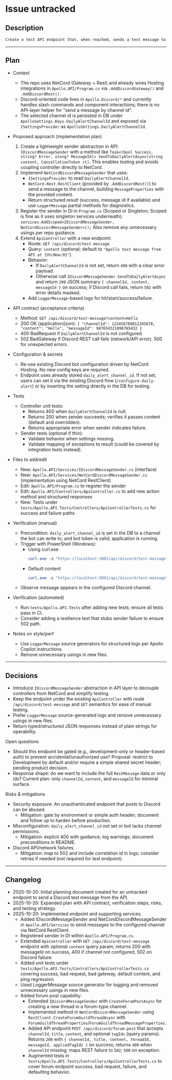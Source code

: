# Issue untracked

## Description

```markdown
Create a test API endpoint that, when reached, sends a test message to a manually-configured Discord channel.
```

---

## Plan

- Context
  - The repo uses NetCord (Gateway + Rest) and already wires Hosting integrations in `Apollo.API/Program.cs` via `.AddDiscordGateway()` and `.AddDiscordRest()`.
  - Discord-oriented code lives in `Apollo.Discord/*` and currently handles slash commands and component interactions; there is no API-layer helper for "send a message by channel id".
  - The selected channel id is persisted in DB under `ApolloSettings.Keys.DailyAlertChannelId` and exposed via `ISettingsProvider` as `ApolloSettings.DailyAlertChannelId`.

- Proposed approach (implementation plan)
  1. Create a lightweight sender abstraction in API: `IDiscordMessageSender` with a method like `Task<(bool Success, string? Error, ulong? MessageId)> SendToDailyAlertAsync(string content, CancellationToken ct)`. This enables testing and avoids coupling controller directly to NetCord.
  2. Implement `NetCordDiscordMessageSender` that uses:
     - `ISettingsProvider` to read `DailyAlertChannelId`.
     - `NetCord.Rest.RestClient` (provided by `.AddDiscordRest()`) to send a message to the channel, building `MessageProperties` with the provided content.
     - Return structured result (success, message id if available) and use `LoggerMessage` partial methods for diagnostics.
  3. Register the sender in DI in `Program.cs` (Scoped or Singleton; Scoped is fine as it uses singleton services underneath): `services.AddScoped<IDiscordMessageSender, NetCordDiscordMessageSender>();` Also remove any unnecessary usings per repo guidance.
  4. Extend `ApiController` with a new endpoint:
     - Route: `GET /api/discord/test-message`
     - Query: `content` (optional; default to `"Apollo test message from API at {UtcNow:O}"`).
     - Behavior:
       - If `DailyAlertChannelId` is not set, return `400` with a clear error payload.
       - Otherwise call `IDiscordMessageSender.SendToDailyAlertAsync` and return `200` JSON summary `{ channelId, content, messageId }` on success; if Discord call fails, return `502` with error details masked.
     - Add `LoggerMessage`-based logs for hit/start/success/failure.

- API contract (acceptance criteria)
  - Method: `GET /api/discord/test-message?content=Hello`
  - 200 OK (application/json): `{ "channelId": 123456789012345678, "content": "Hello", "messageId": 987654321098765432 }`
  - 400 BadRequest if `DailyAlertChannelId` is not configured.
  - 502 BadGateway if Discord REST call fails (network/API error). 500 for unexpected errors.

- Configuration & secrets
  - Re-use existing Discord bot configuration driven by NetCord Hosting. No new config keys are required.
  - Endpoint uses already stored `daily_alert_channel_id`. If not set, users can set it via the existing Discord flow (`/configure-daily-alert`) or by inserting the setting directly in the DB for testing.

- Tests
  - Controller unit tests:
    - Returns 400 when `DailyAlertChannelId` is null.
    - Returns 200 when sender succeeds; verifies it passes content (default and overridden).
    - Returns appropriate error when sender indicates failure.
  - Sender tests (optional if thin):
    - Validate behavior when settings missing.
    - Validate mapping of exceptions to result (could be covered by integration tests instead).

- Files to add/edit
  - New: `Apollo.API/Services/IDiscordMessageSender.cs` (interface)
  - New: `Apollo.API/Services/NetCordDiscordMessageSender.cs` (implementation using NetCord RestClient)
  - Edit: `Apollo.API/Program.cs` to register the sender
  - Edit: `Apollo.API/Controllers/ApiController.cs` to add new action method and structured responses
  - New: Tests under `tests/Apollo.API.Tests/Controllers/ApiControllerTests.cs` for success and failure paths

- Verification (manual)
  - Precondition: `daily_alert_channel_id` is set in the DB to a channel the bot can write to, and bot token is valid; application is running.
  - Trigger with PowerShell (Windows):
    - Using curl.exe
      ```powershell
      curl.exe -s "https://localhost:5001/api/discord/test-message?content=Hello%20from%20API" -k | ConvertFrom-Json | Format-List
      ```
    - Default content
      ```powershell
      curl.exe -s "https://localhost:5001/api/discord/test-message" -k | ConvertFrom-Json | Format-List
      ```
  - Observe message appears in the configured Discord channel.

- Verification (automated)
  - Run `tests/Apollo.API.Tests` after adding new tests; ensure all tests pass in CI.
  - Consider adding a resilience test that stubs sender failure to ensure 502 path.

- Notes on style/perf
  - Use `LoggerMessage` source generators for structured logs per Apollo Copilot instructions.
  - Remove unnecessary usings in new files.

---

## Decisions

- Introduce `IDiscordMessageSender` abstraction in API layer to decouple controllers from NetCord and simplify testing.
- Keep the endpoint under the existing `ApiController` with route `/api/discord/test-message` and `GET` semantics for ease of manual testing.
- Prefer `LoggerMessage` source-generated logs and remove unnecessary usings in new files.
- Return typed/structured JSON responses instead of plain strings for operability.

Open questions
- Should this endpoint be gated (e.g., development-only or header-based auth) to prevent accidental/unauthorized use? Proposal: restrict to Development by default and/or require a simple shared secret header; pending product decision.
- Response shape: do we want to include the full `RestMessage` data or only ids? Current plan: only `channelId`, `content`, and `messageId` for minimal surface.

Risks & mitigations
- Security exposure: An unauthenticated endpoint that posts to Discord can be abused.
  - Mitigation: gate by environment or simple auth header; document and follow up to harden before production.
- Misconfiguration: `daily_alert_channel_id` not set or bot lacks channel permissions.
  - Mitigation: explicit 400 with guidance; log warnings; document preconditions in README.
- Discord API/network failures.
  - Mitigation: map to 502 and include correlation id in logs; consider retries if needed (not required for test endpoint).

---

## Changelog

- 2025-10-20: Initial planning document created for an untracked endpoint to send a Discord test message from the API.
- 2025-10-20: Expanded plan with API contract, verification steps, risks, and testing strategy.
- 2025-10-20: Implemented endpoint and supporting services.
  - Added IDiscordMessageSender and NetCordDiscordMessageSender in `Apollo.API/Services` to send messages to the configured channel via NetCord RestClient.
  - Registered sender in DI within `Apollo.API/Program.cs`.
  - Extended `ApiController` with `GET /api/discord/test-message` endpoint with optional `content` query param; returns 200 with messageId on success, 400 if channel not configured, 502 on Discord failure.
  - Added unit tests under `tests/Apollo.API.Tests/Controllers/ApiControllerTests.cs` covering success, bad request, bad gateway, default content, and ping regression.
  - Used LoggerMessage source generator for logging and removed unnecessary usings in new files.
  - Added forum post capability:
    - Extended `IDiscordMessageSender` with `CreateForumPostAsync` for creating a new thread in a forum-type channel.
    - Implemented method in `NetCordDiscordMessageSender` using `RestClient.CreateForumGuildThreadAsync` with `ForumGuildThreadProperties`/`ForumGuildThreadMessageProperties`.
    - Added API endpoint `POST /api/discord/forum-post` that accepts `channelId`, `title`, `content`, and optional `tagIds` (query params). Returns `200` with `{ channelId, title, content, threadId, messageId, appliedTagIds }` on success; returns `400` when `channelId` missing; maps REST failure to `502`; `500` on exception.
    - Augmented tests in `tests/Apollo.API.Tests/Controllers/ApiControllerTests.cs` to cover forum endpoint success, bad request, failure, and defaulting behavior.
